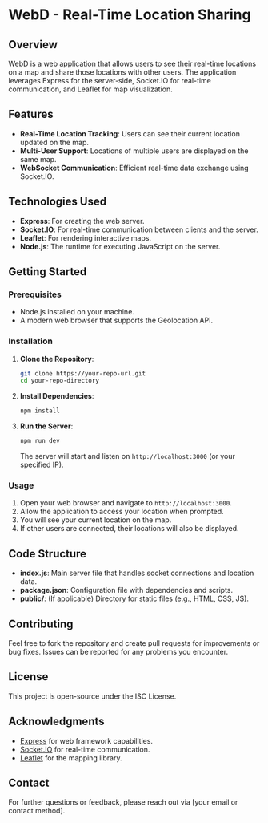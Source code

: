 # WebD - Real-Time Location Sharing

## Overview

WebD is a web application that allows users to see their real-time locations on a map and share those locations with other users. The application leverages Express for the server-side, Socket.IO for real-time communication, and Leaflet for map visualization.

## Features

- **Real-Time Location Tracking**: Users can see their current location updated on the map.
- **Multi-User Support**: Locations of multiple users are displayed on the same map.
- **WebSocket Communication**: Efficient real-time data exchange using Socket.IO.

## Technologies Used

- **Express**: For creating the web server.
- **Socket.IO**: For real-time communication between clients and the server.
- **Leaflet**: For rendering interactive maps.
- **Node.js**: The runtime for executing JavaScript on the server.

## Getting Started

### Prerequisites

- Node.js installed on your machine.
- A modern web browser that supports the Geolocation API.

### Installation

1. **Clone the Repository**:
   ```bash
   git clone https://your-repo-url.git
   cd your-repo-directory
   ```

2. **Install Dependencies**:
   ```bash
   npm install
   ```

3. **Run the Server**:
   ```bash
   npm run dev
   ```

   The server will start and listen on `http://localhost:3000` (or your specified IP).

### Usage

1. Open your web browser and navigate to `http://localhost:3000`.
2. Allow the application to access your location when prompted.
3. You will see your current location on the map.
4. If other users are connected, their locations will also be displayed.

## Code Structure

- **index.js**: Main server file that handles socket connections and location data.
- **package.json**: Configuration file with dependencies and scripts.
- **public/**: (If applicable) Directory for static files (e.g., HTML, CSS, JS).

## Contributing

Feel free to fork the repository and create pull requests for improvements or bug fixes. Issues can be reported for any problems you encounter.

## License

This project is open-source under the ISC License.

## Acknowledgments

- [Express](https://expressjs.com) for web framework capabilities.
- [Socket.IO](https://socket.io) for real-time communication.
- [Leaflet](https://leafletjs.com) for the mapping library.

## Contact

For further questions or feedback, please reach out via [your email or contact method].